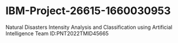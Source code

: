 # IBM-Project-26615-1660030953
Natural Disasters Intensity Analysis and Classification using Artificial Intelligence
Team ID:PNT2022TMID45665
